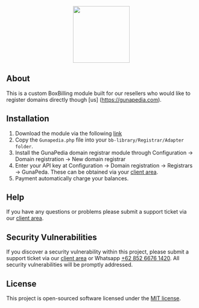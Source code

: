 <p align="center"><a href="https://gunapedia.com" target="_blank"><img width="150"src="https://gunapedia.com/assets/images/logo-dark.png"></a></p>

## About
This is a custom BoxBilling module built for our resellers who would like to register domains directly though [us] (https://gunapedia.com).

## Installation
1. Download the module via the following [link](https://github.com/ansoridev/Module-BoxBilling-GunaPedia)
1. Copy the `Gunapedia.php` file into your `bb-library/Registrar/Adapter folder`.
2. Install the GunaPedia domain registrar module through Configuration -> Domain registration -> New domain registrar
3. Enter your API key at Configuration -> Domain registration -> Registrars -> GunaPeda. These can be obtained via your [client area](https://gunapedia.com/).
4. Payment automatically charge your balances.

## Help
If you have any questions or problems please submit a support ticket via our [client area](https://gunapedia.com/).

## Security Vulnerabilities

If you discover a security vulnerability within this project, please submit a support ticket via our [client area](https://gunapedia.com) or Whatsapp [+62 852 6676 1420](https://wa.me/6285266761420). All security vulnerabilities will be promptly addressed.

## License

This project is open-sourced software licensed under the [MIT license](http://opensource.org/licenses/MIT).
